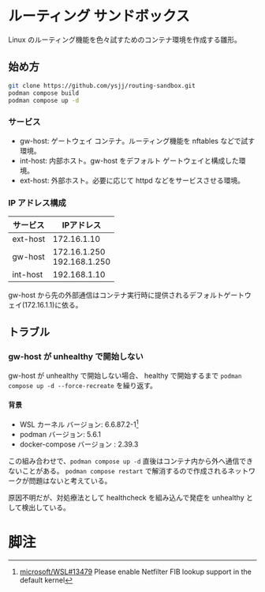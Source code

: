 # ルーティング サンドボックス

Linux のルーティング機能を色々試すためのコンテナ環境を作成する雛形。

## 始め方

```sh
git clone https://github.com/ysjj/routing-sandbox.git
podman compose build
podman compose up -d
```

### サービス

- gw-host: ゲートウェイ コンテナ。ルーティング機能を nftables などで試す環境。
- int-host: 内部ホスト。gw-host をデフォルト ゲートウェイと構成した環境。
- ext-host: 外部ホスト。必要に応じて httpd などをサービスさせる環境。

### IP アドレス構成

| サービス | IPアドレス |
|----------|------------|
| ext-host | 172.16.1.10 |
| gw-host  | 172.16.1.250<br>192.168.1.250 |
| int-host | 192.168.1.10  |

gw-host から先の外部通信はコンテナ実行時に提供されるデフォルトゲートウェイ(172.16.1.1)に依る。

## トラブル

### gw-host が unhealthy で開始しない

gw-host が unhealthy で開始しない場合、
healthy で開始するまで `podman compose up -d --force-recreate` を繰り返す。

#### 背景

- WSL カーネル バージョン: 6.6.87.2-1[^require-fib-in-kernel]
- podman バージョン: 5.6.1
- docker-compose バージョン : 2.39.3

この組み合わせで、`podman compose up -d` 直後はコンテナ内から外へ通信できないことがある。
`podman compose restart` で解消するので作成されるネットワークが問題はないと考えている。

原因不明だが、対処療法として healthcheck を組み込んで発症を unhealthy として検出している。

# 脚注

[^require-fib-in-kernel]: [microsoft/WSL#13479](https://github.com/microsoft/wsl/issues/13479) Please enable Netfilter FIB lookup support in the default kernel
